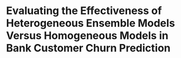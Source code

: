 # Evaluating the Effectiveness of Heterogeneous Ensemble Models Versus Homogeneous Models in Bank Customer Churn Prediction
